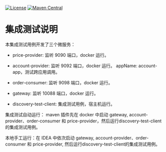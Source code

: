 [![License](https://img.shields.io/badge/license-Apache%202-4EB1BA.svg)](https://www.apache.org/licenses/LICENSE-2.0.html)
[![Maven Central](https://maven-badges.herokuapp.com/maven-central/com.huaweicloud/spring-cloud-huawei/badge.svg)](https://search.maven.org/search?q=g:com.huaweicloud%20AND%20a:spring-cloud-huawei-dependencies) 
# 集成测试说明

本集成测试用例开发了三个微服务：

- price-provider:   监听 9090 端口，docker 运行。 
- account-provider: 监听 9092 端口，docker 运行。 appName: account-app，测试跨应用调用。
- order-consumer:   监听 9098 端口，docker 运行。
- gateway:          监听 10088 端口，docker 运行。

- discovery-test-client: 集成测试用例，宿主机运行。

集成测试自动运行： maven 插件先在 docker 中启动 gateway, account-provider、order-consumer 和 
price-provider，然后运行discovery-test-client的集成测试用例。

本地手工运行：在 IDEA 中依次启动 gateway, account-provider、order-consumer 和 
price-provider, 然后运行discovery-test-client的集成测试用例。
